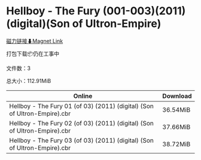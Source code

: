 # Hellboy - The Fury (001-003)(2011)(digital)(Son of Ultron-Empire)

[磁力链接⬇Magnet Link](magnet:?xt=urn:btih:1c0c45cc8184140b1e3dc0b47073bca511e1b20b&dn=Hellboy%20-%20The%20Fury%20%28001-003%29%282011%29%28digital%29%28Son%20of%20Ultron-Empire%29)

打包下载📦仍在工事中

文件数：3

总大小：112.91MiB

Online | Download
--- | ---
Hellboy - The Fury 01 (of 03) (2011) (digital) (Son of Ultron-Empire).cbr | 36.54MiB
Hellboy - The Fury 02 (of 03) (2011) (digital) (Son of Ultron-Empire).cbr | 37.66MiB
Hellboy - The Fury 03 (of 03) (2011) (digital) (Son of Ultron-Empire).cbr | 38.72MiB